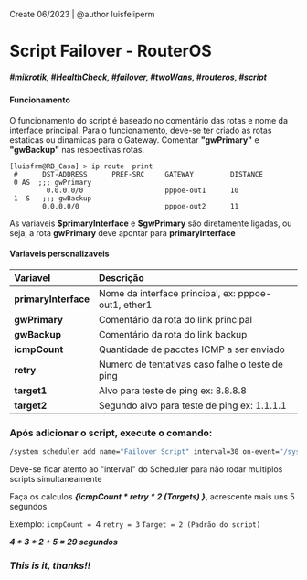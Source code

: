 Create 06/2023 | @author luisfeliperm
# Script Failover - RouterOS
##### \#mikrotik, #HealthCheck, #failover, #twoWans, #routeros, #script
#### Funcionamento
O funcionamento do script é baseado no comentário das rotas e nome da interface principal. 
Para o funcionamento, deve-se ter criado as rotas estaticas ou dinamicas para o Gateway. 
Comentar **"gwPrimary"** e **"gwBackup"** nas respectivas rotas.

    [luisfrm@RB_Casa] > ip route  print
	 #      DST-ADDRESS      PREF-SRC     GATEWAY         DISTANCE
	 0 AS  ;;; gwPrimary
             0.0.0.0/0                    pppoe-out1      10
	 1  S   ;;; gwBackup
            0.0.0.0/0                     pppoe-out2      11


As variaveis **\$primaryInterface** e **\$gwPrimary** são diretamente ligadas, ou seja, a rota  **gwPrimary**  deve apontar para **primaryInterface**


#### Variaveis personalizaveis
|Variavel|Descrição|
|:-|:-|
|**primaryInterface**|Nome da interface principal, ex: pppoe-out1, ether1|
|**gwPrimary**|Comentário da rota do link principal|
|**gwBackup**|Comentário da rota do link backup|
|**icmpCount**|Quantidade de pacotes ICMP a ser enviado|
|**retry**|Numero de tentativas caso falhe o teste de ping|
|**target1**|Alvo para teste de ping ex: 8.8.8.8|
|**target2**|Segundo alvo para teste de ping ex: 1.1.1.1|




### Após adicionar o script, execute o comando:
```bash
/system scheduler add name="Failover Script" interval=30 on-event="/system script run failover" start-time=startup
```

Deve-se ficar atento ao "interval" do Scheduler para não rodar multiplos scripts simultaneamente

Faça os calculos *****{icmpCount \* retry \* 2 (Targets) }*****, acrescente mais uns 5 segundos

 Exemplo:
`icmpCount = `4
`retry = 3`
`Target = 2 (Padrão do script)`

***4 * 3 * 2 + 5  = 29 segundos***


### *This is it, thanks!!*


